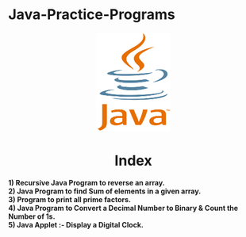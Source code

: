 # Java-Practice-Programs
<p align="center"> <img src="Java.png" alt="java" width="150" height="200"/> </p>
<h1 align="center"> Index </h1>

<b>1) Recursive Java Program to reverse an array.</b><br>
<b>2) Java Program to find Sum of elements in a given array.</b><br>
<b>3) Program to print all prime factors.</b><br>
<b>4) Java Program to Convert a Decimal Number to Binary & Count the Number of 1s.</b><br>
<b>5) Java Applet :- Display a Digital Clock. </b><br>
